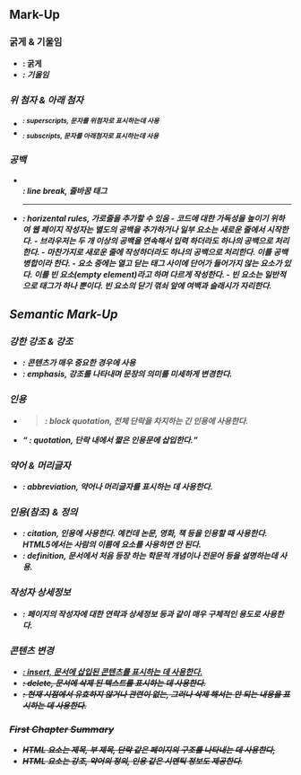 ## Mark-Up

### 굵게 & 기울임
- <b> : 굵게
- <i> : 기울임

### 위 첨자 & 아래 첨자
- <sup> : superscripts, 문자를 위첨자로 표시하는데 사용
- <sub> : subscripts, 문자를 아래첨자로 표시하는데 사용

### 공백
- <br /> : line break, 줄바꿈 태그
- <hr /> : horizental rules, 가로줄을 추가할 수 있음
  - 코드에 대한 가독성을 높이기 위하여 웹 페이지 작성자는 별도의 공백을 추가하거나 일부 요소는 새로운 줄에서 시작한다.
  - 브라우저는 두 개 이상의 공백을 연속해서 입력 하더라도 하나의 공백으로 처리한다.
  - 마찬가지로 새로운 줄에 작성하더라도 하나의 공백으로 처리한다. 이를 공백병합이라 한다.
  - 요소 중에는 열고 닫는 태그 사이에 단어가 들어가지 않는 요소가 있다. 이를 빈 요소(empty element)라고 하며 다르게 작성한다.
  - 빈 요소는 일반적으로 태그가 하나 뿐이다. 빈 요소의 닫기 꺾쇠 앞에 여백과 슬래시가 자리한다.

## Semantic Mark-Up

### 강한 강조 & 강조
- <strong> : 콘텐츠가 매우 중요한 경우에 사용
- <em> : emphasis, 강조를 나타내며 문장의 의미를 미세하게 변경한다.

### 인용
- <blockquote> : block quotation, 전체 단락을 차지하는 긴 인용에 사용한다.
- <q> : quotation, 단락 내에서 짧은 인용문에 삽입한다.

### 약어 & 머리글자
- <abbr> : abbreviation, 약어나 머리글자를 표시하는 데 사용한다.

### 인용(참조) & 정의
- <cite> : citation, 인용에 사용한다. 예컨데 논문, 영화, 책 등을 인용할 때 사용한다.
  HTML5에서는 사람의 이름에 <cite> 요소를 사용하면 안 된다.
- <dfn> : definition, 문서에서 처음 등장 하는 학문적 개념이나 전문어 등을 설명하는데 사용.

### 작성자 상세정보
- <address> : 페이지의 작성자에 대한 연락과 상세정보 등과 같이 매우 구체적인 용도로 사용한다.

### 콘텐츠 변경
- <ins> : insert, 문서에 삽입된 콘텐츠를 표시하는 데 사용한다.
- <del> : delete, 문서에 삭제 된 텍스트를 표시하는 데 사용한다.
- <s> : 현재 시점에서 유효하지 않거나 관련이 없는, 그러나 삭제 해서는 안 되는 내용을 표시하는 데 사용한다.

### First Chapter Summary
- HTML 요소는 제목, 부 제목, 단락 같은 페이지의 구조를 나타내는 데 사용한다,
- HTML 요소는 강조, 약어의 정의, 인용 같은 시멘틱 정보도 제공한다.
